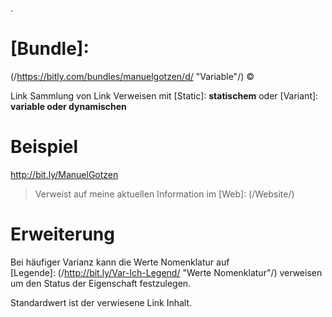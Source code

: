 .
# [Bundle]: 
   (/https://bitly.com/bundles/manuelgotzen/d/ "Variable"/)
©


Link Sammlung von Link Verweisen mit 
[Static]: **statischem**  oder
[Variant]: **variable oder dynamischen** 

[Wert]: Inhalt ( und/oder zugehöriger Eigenschaft)
# Beispiel

http://bit.ly/ManuelGotzen
> Verweist auf meine aktuellen Information im [Web]: (/Website/)  

# Erweiterung
Bei häufiger Varianz kann die Werte Nomenklatur auf  
[Legende]: (/http://bit.ly/Var-Ich-Legend/ "Werte Nomenklatur"/) 
verweisen um den Status der Eigenschaft festzulegen. 

Standardwert ist der verwiesene Link Inhalt.
